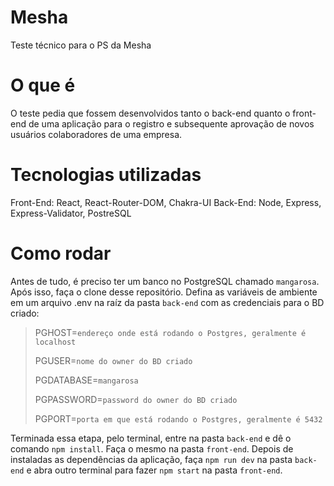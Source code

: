 # Mesha
Teste técnico para o PS da Mesha

# O que é
O teste pedia que fossem desenvolvidos tanto o back-end quanto o front-end de uma aplicação para o registro e subsequente aprovação de novos usuários colaboradores de uma empresa.

# Tecnologias utilizadas
Front-End: React, React-Router-DOM, Chakra-UI
Back-End: Node, Express, Express-Validator, PostreSQL

# Como rodar
Antes de tudo, é preciso ter um banco no PostgreSQL chamado `mangarosa`. 
Após isso, faça o clone desse repositório. Defina as variáveis de ambiente em um arquivo .env na raíz da pasta `back-end` com as credenciais para o BD criado:
> PGHOST=`endereço onde está rodando o Postgres, geralmente é localhost`
> 
> PGUSER=`nome do owner do BD criado`
>
> PGDATABASE=`mangarosa`
> 
> PGPASSWORD=`password do owner do BD criado`
>
> PGPORT=`porta em que está rodando o Postgres, geralmente é 5432`
  
Terminada essa etapa, pelo terminal, entre na pasta `back-end` e dê o comando `npm install`. Faça o mesmo na pasta `front-end`.
Depois de instaladas as dependências da aplicação, faça `npm run dev` na pasta `back-end` e abra outro terminal para fazer `npm start` na pasta `front-end`.
